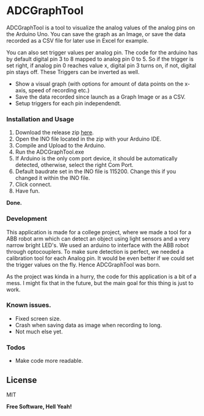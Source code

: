 # ADCGraphTool

ADCGraphTool is a tool to visualize the analog values of the analog pins on the Arduino Uno. You can save the graph as an Image, or save the data recorded as a CSV file for later use in Excel for example.

You can also set trigger values per analog pin. The code for the arduino has by default digital pin 3 to 8 mapped to analog pin 0 to 5. So if the trigger is set right, if analog pin 0 reaches value x, digital pin 3 turns on, if not, digital pin stays off. These Triggers can be inverted as well.

  - Show a visual graph (with options for amount of data points on the x-axis, speed of recording etc.)
  - Save the data recorded since launch as a Graph Image or as a CSV.
  - Setup triggers for each pin independendt.

### Installation and Usage

1. Download the release zip [here](https://github.com/EldinZenderink/ADCGraphTool/releases/).
2. Open the INO file located in the zip with your Arduino IDE.
3. Compile and Upload to the Arduino.
4. Run the ADCGraphTool.exe 
5. If Arduino is the only com port device, it should be automatically detected, otherwise, select the right Com Port.
6. Default baudrate set in the INO file is 115200. Change this if you changed it within the INO file.
7. Click connect.
8. Have fun.

**Done.**

### Development

This application is made for a college project, where we made a tool for a ABB robot arm which can detect an object using light sensors and a very narrow bright LED's. We used an arduino to interface with the ABB robot through optocouplers. To make sure detection is perfect, we needed a calibration tool for each Analog pin. It would be even better if we could set the trigger values on the fly. Hence ADCGraphTool was born. 

As the project was kinda in a hurry, the code for this application is a bit of a mess. I might fix that in the future, but the main goal for this thing is just to work.

### Known issues.
- Fixed screen size. 
- Crash when saving data as image when recording to long.
- Not much else yet.

### Todos

 - Make code more readable.

License
----

MIT


**Free Software, Hell Yeah!**
